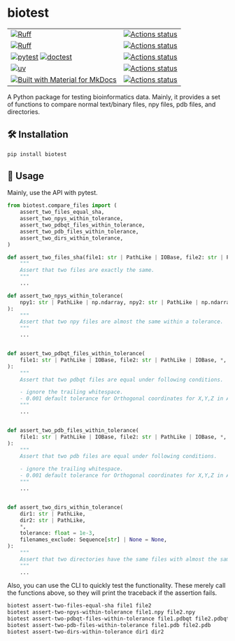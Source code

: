 # biotest

|  |  |
|--|--|
|[![Ruff](https://img.shields.io/badge/Ruff-3670A0?style=for-the-badge&logo=python&logoColor=ffdd54)](https://github.com/astral-sh/ruff) |[![Actions status](https://github.com/deargen/biotest/workflows/Style%20checking/badge.svg)](https://github.com/deargen/biotest/actions)|
| [![Ruff](https://img.shields.io/badge/Ruff-3670A0?style=for-the-badge&logo=python&logoColor=ffdd54)](https://github.com/astral-sh/ruff) | [![Actions status](https://github.com/deargen/biotest/workflows/Linting/badge.svg)](https://github.com/deargen/biotest/actions) |
| [![pytest](https://img.shields.io/badge/pytest-3670A0?style=for-the-badge&logo=python&logoColor=ffdd54)](https://github.com/pytest-dev/pytest) [![doctest](https://img.shields.io/badge/doctest-3670A0?style=for-the-badge&logo=python&logoColor=ffdd54)](https://docs.python.org/3/library/doctest.html) | [![Actions status](https://github.com/deargen/biotest/workflows/Tests/badge.svg)](https://github.com/deargen/biotest/actions) |
| [![uv](https://img.shields.io/badge/uv-3670A0?style=for-the-badge&logo=python&logoColor=ffdd54)](https://github.com/astral-sh/uv) | [![Actions status](https://github.com/deargen/biotest/workflows/Check%20pip%20compile%20sync/badge.svg)](https://github.com/deargen/biotest/actions) |
|[![Built with Material for MkDocs](https://img.shields.io/badge/Material_for_MkDocs-526CFE?style=for-the-badge&logo=MaterialForMkDocs&logoColor=white)](https://squidfunk.github.io/mkdocs-material/)|[![Actions status](https://github.com/deargen/biotest/workflows/Deploy%20MkDocs%20on%20latest%20commit/badge.svg)](https://github.com/deargen/biotest/actions)|

A Python package for testing bioinformatics data. Mainly, it provides a set of functions to compare normal text/binary files, npy files, pdb files, and directories.

## 🛠️ Installation

```bash
pip install biotest
```

## 🚀 Usage

Mainly, use the API with pytest.

```python
from biotest.compare_files import (
    assert_two_files_equal_sha,
    assert_two_npys_within_tolerance,
    assert_two_pdbqt_files_within_tolerance,
    assert_two_pdb_files_within_tolerance,
    assert_two_dirs_within_tolerance,
)

def assert_two_files_sha(file1: str | PathLike | IOBase, file2: str | PathLike | IOBase):
    """
    Assert that two files are exactly the same.
    """
    ...

def assert_two_npys_within_tolerance(
    npy1: str | PathLike | np.ndarray, npy2: str | PathLike | np.ndarray, *, tolerance=1e-6
):
    """
    Assert that two npy files are almost the same within a tolerance.
    """
    ...


def assert_two_pdbqt_files_within_tolerance(
    file1: str | PathLike | IOBase, file2: str | PathLike | IOBase, *, tolerance=1e-3
):
    """
    Assert that two pdbqt files are equal under following conditions.

    - ignore the trailing whitespace.
    - 0.001 default tolerance for Orthogonal coordinates for X,Y,Z in Angstroms.
    """
    ...


def assert_two_pdb_files_within_tolerance(
    file1: str | PathLike | IOBase, file2: str | PathLike | IOBase, *, tolerance=1e-3
):
    """
    Assert that two pdb files are equal under following conditions.

    - ignore the trailing whitespace.
    - 0.001 default tolerance for Orthogonal coordinates for X,Y,Z in Angstroms.
    """
    ...


def assert_two_dirs_within_tolerance(
    dir1: str | PathLike,
    dir2: str | PathLike,
    *,
    tolerance: float = 1e-3,
    filenames_exclude: Sequence[str] | None = None,
):
    """
    Assert that two directories have the same files with almost the same content within tolerance.
    """
    ...
```

Also, you can use the CLI to quickly test the functionality. These merely call the functions above, so they will print the traceback if the assertion fails.

```bash
biotest assert-two-files-equal-sha file1 file2
biotest assert-two-npys-within-tolerance file1.npy file2.npy
biotest assert-two-pdbqt-files-within-tolerance file1.pdbqt file2.pdbqt
biotest assert-two-pdb-files-within-tolerance file1.pdb file2.pdb
biotest assert-two-dirs-within-tolerance dir1 dir2
```
